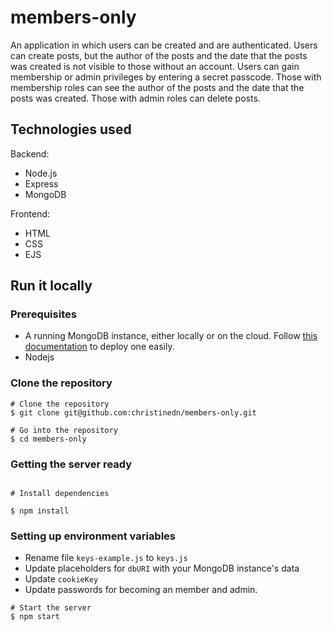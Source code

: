 # members-only
An application in which users can be created and are authenticated. Users can create posts, but the author of the posts and the date that the posts was created is not visible to those without an account. Users can gain membership or admin privileges by entering a secret passcode. Those with membership roles can see the author of the posts and the date that the posts was created. Those with admin roles can delete posts.  


## Technologies used
Backend:
- Node.js
- Express
- MongoDB

Frontend:
- HTML
- CSS
- EJS


## Run it locally
### Prerequisites
- A running MongoDB instance, either locally or on the cloud. Follow [this documentation](https://www.mongodb.com/docs/atlas/getting-started/) to deploy one easily.
- Nodejs

### Clone the repository
```
# Clone the repository
$ git clone git@github.com:christinedn/members-only.git

# Go into the repository
$ cd members-only

```

### Getting the server ready

```

# Install dependencies

$ npm install

```

### Setting up environment variables
- Rename file `keys-example.js` to `keys.js`
- Update placeholders for `dbURI` with your MongoDB instance's data
- Update `cookieKey`
- Update passwords for becoming an member and admin.

```
# Start the server
$ npm start
```
#

